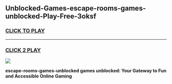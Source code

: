 
## Unblocked-Games-escape-rooms-games-unblocked-Play-Free-3oksf
<h3>
<a href="https://premium76.site?title=escape-rooms-games-unblocked&ref=20M">CLICK TO PLAY</a></h3>
<hr>

<h3>
<a href="https://premium76.site?title=escape-rooms-games-unblocked&ref=20M">CLICK 2 PLAY</a>
  
</h3>

<a href="https://premium76.site?title=escape-rooms-games-unblocked&ref=19M"><img src="https://clearcache.store/games.png"></a>


**escape-rooms-games-unblocked games unblocked: Your Gateway to Fun and Accessible Online Gaming**
